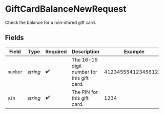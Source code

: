 # GiftCardBalanceNewRequest

Check the balance for a non-stored gift card.


## Fields

| Field                                      | Type                                       | Required                                   | Description                                | Example                                    |
| ------------------------------------------ | ------------------------------------------ | ------------------------------------------ | ------------------------------------------ | ------------------------------------------ |
| `number`                                   | *string*                                   | :heavy_check_mark:                         | The 16-19 digit number for this gift card. | 4123455541234561234                        |
| `pin`                                      | *string*                                   | :heavy_check_mark:                         | The PIN for this gift card.                | 1234                                       |